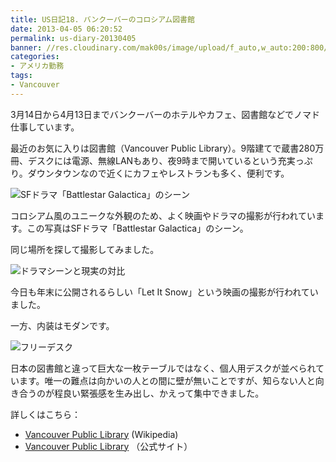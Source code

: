 ```yaml
---
title: US日記18. バンクーバーのコロシアム図書館
date: 2013-04-05 06:20:52
permalink: us-diary-20130405
banner: //res.cloudinary.com/mak00s/image/upload/f_auto,w_auto:200:800/v1515903629/20130403-Vancouver-Library.jpg
categories:
- アメリカ勤務
tags:
- Vancouver
---
```

3月14日から4月13日までバンクーバーのホテルやカフェ、図書館などでノマド仕事しています。

最近のお気に入りは図書館（Vancouver Public Library）。9階建てで蔵書280万冊、デスクには電源、無線LANもあり、夜9時まで開いているという充実っぷり。ダウンタウンなので近くにカフェやレストランも多く、便利です。

<img src="//res.cloudinary.com/mak00s/image/upload/f_auto,w_auto:200:800/v1515903782/Caprica_%20movie.png" alt="SFドラマ「Battlestar Galactica」のシーン" sizes="100vw" />

コロシアム風のユニークな外観のため、よく映画やドラマの撮影が行われています。この写真はSFドラマ「Battlestar Galactica」のシーン。

同じ場所を探して撮影してみました。

<img src="//res.cloudinary.com/mak00s/image/upload/f_auto,w_auto:200:800/v1523783602/Caprica-and-Vancouver-Lib.png" alt="ドラマシーンと現実の対比" sizes="100vw" />

今日も年末に公開されるらしい「Let It Snow」という映画の撮影が行われていました。

一方、内装はモダンです。

<img src="//res.cloudinary.com/mak00s/image/upload/f_auto,w_auto:200:800/v1515903628/20130403-Vancouver-Library-desk.jpg" alt="フリーデスク" sizes="100vw" />

日本の図書館と違って巨大な一枚テーブルではなく、個人用デスクが並べられています。唯一の難点は向かいの人との間に壁が無いことですが、知らない人と向き合うのが程良い緊張感を生み出し、かえって集中できました。

詳しくはこちら：

- [Vancouver Public Library](http://en.wikipedia.org/wiki/Vancouver_Public_Librar) (Wikipedia)
- [Vancouver Public Library](http://www.vpl.ca/) （公式サイト）
